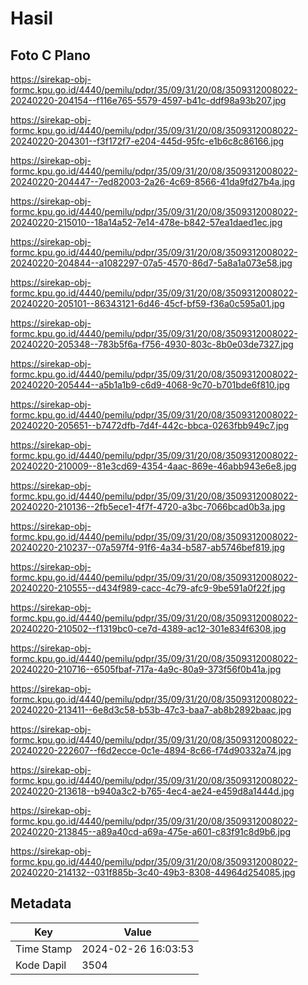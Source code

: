 # Hasil

## Foto C Plano

https://sirekap-obj-formc.kpu.go.id/4440/pemilu/pdpr/35/09/31/20/08/3509312008022-20240220-204154--f116e765-5579-4597-b41c-ddf98a93b207.jpg

https://sirekap-obj-formc.kpu.go.id/4440/pemilu/pdpr/35/09/31/20/08/3509312008022-20240220-204301--f3f172f7-e204-445d-95fc-e1b6c8c86166.jpg

https://sirekap-obj-formc.kpu.go.id/4440/pemilu/pdpr/35/09/31/20/08/3509312008022-20240220-204447--7ed82003-2a26-4c69-8566-41da9fd27b4a.jpg

https://sirekap-obj-formc.kpu.go.id/4440/pemilu/pdpr/35/09/31/20/08/3509312008022-20240220-215010--18a14a52-7e14-478e-b842-57ea1daed1ec.jpg

https://sirekap-obj-formc.kpu.go.id/4440/pemilu/pdpr/35/09/31/20/08/3509312008022-20240220-204844--a1082297-07a5-4570-86d7-5a8a1a073e58.jpg

https://sirekap-obj-formc.kpu.go.id/4440/pemilu/pdpr/35/09/31/20/08/3509312008022-20240220-205101--86343121-6d46-45cf-bf59-f36a0c595a01.jpg

https://sirekap-obj-formc.kpu.go.id/4440/pemilu/pdpr/35/09/31/20/08/3509312008022-20240220-205348--783b5f6a-f756-4930-803c-8b0e03de7327.jpg

https://sirekap-obj-formc.kpu.go.id/4440/pemilu/pdpr/35/09/31/20/08/3509312008022-20240220-205444--a5b1a1b9-c6d9-4068-9c70-b701bde6f810.jpg

https://sirekap-obj-formc.kpu.go.id/4440/pemilu/pdpr/35/09/31/20/08/3509312008022-20240220-205651--b7472dfb-7d4f-442c-bbca-0263fbb949c7.jpg

https://sirekap-obj-formc.kpu.go.id/4440/pemilu/pdpr/35/09/31/20/08/3509312008022-20240220-210009--81e3cd69-4354-4aac-869e-46abb943e6e8.jpg

https://sirekap-obj-formc.kpu.go.id/4440/pemilu/pdpr/35/09/31/20/08/3509312008022-20240220-210136--2fb5ece1-4f7f-4720-a3bc-7066bcad0b3a.jpg

https://sirekap-obj-formc.kpu.go.id/4440/pemilu/pdpr/35/09/31/20/08/3509312008022-20240220-210237--07a597f4-91f6-4a34-b587-ab5746bef819.jpg

https://sirekap-obj-formc.kpu.go.id/4440/pemilu/pdpr/35/09/31/20/08/3509312008022-20240220-210555--d434f989-cacc-4c79-afc9-9be591a0f22f.jpg

https://sirekap-obj-formc.kpu.go.id/4440/pemilu/pdpr/35/09/31/20/08/3509312008022-20240220-210502--f1319bc0-ce7d-4389-ac12-301e834f6308.jpg

https://sirekap-obj-formc.kpu.go.id/4440/pemilu/pdpr/35/09/31/20/08/3509312008022-20240220-210716--6505fbaf-717a-4a9c-80a9-373f56f0b41a.jpg

https://sirekap-obj-formc.kpu.go.id/4440/pemilu/pdpr/35/09/31/20/08/3509312008022-20240220-213411--6e8d3c58-b53b-47c3-baa7-ab8b2892baac.jpg

https://sirekap-obj-formc.kpu.go.id/4440/pemilu/pdpr/35/09/31/20/08/3509312008022-20240220-222607--f6d2ecce-0c1e-4894-8c66-f74d90332a74.jpg

https://sirekap-obj-formc.kpu.go.id/4440/pemilu/pdpr/35/09/31/20/08/3509312008022-20240220-213618--b940a3c2-b765-4ec4-ae24-e459d8a1444d.jpg

https://sirekap-obj-formc.kpu.go.id/4440/pemilu/pdpr/35/09/31/20/08/3509312008022-20240220-213845--a89a40cd-a69a-475e-a601-c83f91c8d9b6.jpg

https://sirekap-obj-formc.kpu.go.id/4440/pemilu/pdpr/35/09/31/20/08/3509312008022-20240220-214132--031f885b-3c40-49b3-8308-44964d254085.jpg


## Metadata

| Key        | Value               |
| ---------- | ------------------- |
| Time Stamp | 2024-02-26 16:03:53 |
| Kode Dapil | 3504                |



